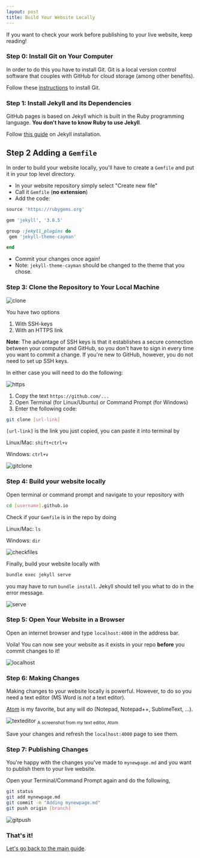 ```yaml
---
layout: post
title: Build Your Website Locally
---
```


If you want to check your work before publishing to your live website, keep
reading!

### Step 0: Install Git on Your Computer

In order to do this you have to install Git. Git is a local version control
software that couples with GitHub for cloud storage (among other benefits).

Follow these [instructions](https://git-scm.com/book/en/v2/Getting-Started-Installing-Git) to install Git.

### Step 1: Install Jekyll and its Dependencies

GitHub pages is based on Jekyll which is built in the Ruby programming
language. **You don't have to know Ruby to use Jekyll**.

Follow [this guide](https://jekyllrb.com/docs/installation/) on Jekyll
installation.

## Step 2 Adding a ``Gemfile``

In order to build your website locally, you'll have to create a ``Gemfile`` and
put it in your top level directory.

- In your website repository simply select "Create new file"
- Call it ``Gemfile`` (**no extension**)
- Add the code:

```ruby
source 'https://rubygems.org'

gem 'jekyll', '3.8.5'

group :jekyll_plugins do
 gem 'jekyll-theme-cayman'

end
```
- Commit your changes once again!
- Note: ``jekyll-theme-cayman`` should be changed to the theme that you chose.

### Step 3: Clone the Repository to Your Local Machine

![clone](../../assets/images/website-guide/repoclone.png)

You have two options
1. With SSH-keys
2. With an HTTPS link

**Note**: The advantage of SSH keys is that it establishes a secure connection
between
your computer and GitHub, so you don't have to sign in every time you want to
commit a change. If you're new to GitHub, however, you do not need to set up
SSH keys.

In either case you will need to do the following:

![https](../../assets/images/website-guide/httpsclone.png)

1. Copy the text ``https://github.com/...``
2. Open Terminal (for Linux/Ubuntu) or Command Prompt (for Windows)
3. Enter the following code:

```bash
git clone [url-link]
```

``[url-link]`` is the link you just copied, you can paste it into terminal by

Linux/Mac: ``shift+ctrl+v``

Windows: ``ctrl+v``

![gitclone](../../assets/images/website-guide/gitclone.png)

### Step 4: Build your website locally

Open terminal or command prompt and navigate to your repository with

```bash
cd [username].github.io
```

Check if your ``Gemfile`` is in the repo by doing

Linux/Mac: ``ls``

Windows: ``dir``

![checkfiles](../../assets/images/website-guide/checkfiles.png)

Finally, build your website locally with

```bash
bundle exec jekyll serve
```

you may have to run ``bundle install``. Jekyll should tell you what to do
in the error message.

![serve](../../assets/images/website-guide/jekyllserve.png)

### Step 5: Open Your Website in a Browser

Open an internet browser and type ``localhost:4000`` in the address bar.

Voila! You can now see your website as it exists in your repo **before** you
commit changes to it!

![localhost](../../assets/images/website-guide/localhost.png)

### Step 6: Making Changes

Making changes to your website locally is powerful. However, to do so you need
a text editor (MS Word is *not* a text editor).

[Atom](atom.io) is my favorite, but any will do (Notepad, Notepad++,
  SublimeText, ...).

![texteditor](../../assets/images/website-guide/texteditor.png)
<sub>A screenshot from my text editor, Atom</sub>

Save your changes and refresh the ``localhost:4000`` page to see them.


### Step 7: Publishing Changes

You're happy with the changes you've made to ``mynewpage.md`` and you want
to publish them to your live website.

Open your Terminal/Command Prompt again and do the following,

```bash
git status
git add mynewpage.md
git commit -m "Adding mynewpage.md"
git push origin [branch]
```

![gitpush](../../assets/images/website-guide/gitpush.png)


### That's it!

[Let's go back to the main guide](https://samgdotson.github.io/guides/2020-6-18-websiteguide/).
